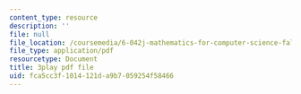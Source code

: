 ```yaml
---
content_type: resource
description: ''
file: null
file_location: /coursemedia/6-042j-mathematics-for-computer-science-fall-2010/fca5cc3f1014121da9b7059254f58466_bTyxpoi2dmM.pdf
file_type: application/pdf
resourcetype: Document
title: 3play pdf file
uid: fca5cc3f-1014-121d-a9b7-059254f58466
---
```

